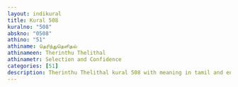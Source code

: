 ```yaml
---
layout: indikural
title: Kural 508
kuralno: "508"
abskno: "0508"
athino: "51"
athiname: தெரிந்துதெளிதல்
athinameen: Therinthu Thelithal
athinametr: Selection and Confidence
categories: [51]
description: Therinthu Thelithal kural 508 with meaning in tamil and english 
---
```


